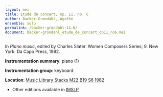 ```yaml
---
layout: mei
title: Etude de concert, op. 11, no. 6
author: Backer-Grøndahl, Agathe
ensemble: solo 
permalink: /backer-grondahl-11.6/
document: backer-grondahl_etude_de_concert_op11_no6.mei
---
```


In *Piano music*, edited by Charles Slater. Women Composers Series; 9. New York: Da Capo Press, 1982.

**Instrumentation summary**: piano (1)

**Instrumentation group**: keyboard

**Location**: <a href="https://tufts-primo.hosted.exlibrisgroup.com/permalink/f/14dinuo/01TUN_ALMA2185674780003851" target="_blank">Music Library Stacks M22.B19 S6 1982</a>

- Other editions available in <a href="https://imslp.org/wiki/6_Etudes_de_concert%2C_Op.11_(Backer-Gr%C3%B8ndahl%2C_Agathe)" target="_blank">IMSLP</a>
